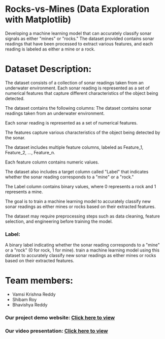 # Rocks-vs-Mines (Data Exploration with Matplotlib)
Developing a machine learning model that can accurately classify sonar signals as either "mines" or "rocks." The dataset provided contains sonar readings that have been processed to extract various features, and each reading is labeled as either a mine or a rock.

# Dataset Description:

The dataset consists of a collection of sonar readings taken from an underwater environment. Each sonar reading is represented as a set of numerical features that capture different characteristics of the object being detected.

The dataset contains the following columns:
The dataset contains sonar readings taken from an underwater environment.

Each sonar reading is represented as a set of numerical features.

The features capture various characteristics of the object being detected by the sonar.

The dataset includes multiple feature columns, labeled as Feature_1, Feature_2, ..., Feature_n.

Each feature column contains numeric values.

The dataset also includes a target column called "Label" that indicates whether the sonar reading corresponds to a "mine" or a "rock."

The Label column contains binary values, where 0 represents a rock and 1 represents a mine.

The goal is to train a machine learning model to accurately classify new sonar readings as either mines or rocks based on their extracted features.

The dataset may require preprocessing steps such as data cleaning, feature selection, and engineering before training the model.

### Label: 
A binary label indicating whether the sonar reading corresponds to a "mine" or a "rock" (0 for rock, 1 for mine).
train a machine learning model using this dataset to accurately classify new sonar readings as either mines or rocks based on their extracted features.

# Team members:
- Vamsi Krishna Reddy
- Shibam Roy
- Bhavishya Reddy

### Our project demo website: [Click here to view](https://subseasignal.pythonanywhere.com)
### Our video presentation: [Click here to view](https://youtu.be/xnO65jDGpDU?si=sAGoFnD2T5j-YvzN)
